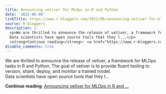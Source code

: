 ```yaml
---
title: Announcing vetiver for MLOps in R and Python
date: '2022-06-09'
linkTitle: https://www.r-bloggers.com/2022/06/announcing-vetiver-for-mlops-in-r-and-python/
source: R-bloggers
description: |-
  <p>We are thrilled to announce the release of vetiver, a framework for MLOps tasks in R and Python. The goal of vetiver is to provide fluent tooling to version, share, deploy, and monitor a trained model.<br />
  Data scientists have open source tools that they l...</p>
  <strong>Continue reading</strong>: <a href="https://www.r-bloggers.com/2022/06/announcing-vetiver-for-mlops-in-r-and-python/">Announcing vetiver for MLOps in R and ...
disable_comments: true
---
```

<p>We are thrilled to announce the release of vetiver, a framework for MLOps tasks in R and Python. The goal of vetiver is to provide fluent tooling to version, share, deploy, and monitor a trained model.<br />
Data scientists have open source tools that they l...</p>
<strong>Continue reading</strong>: <a href="https://www.r-bloggers.com/2022/06/announcing-vetiver-for-mlops-in-r-and-python/">Announcing vetiver for MLOps in R and ...